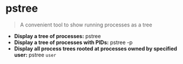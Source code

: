 # pstree
> A convenient tool to show running processes as a tree
- **Display a tree of processes:**
pstree
- **Display a tree of processes with PIDs:**
pstree -p
- **Display all process trees rooted at processes owned by specified user:**
pstree `user`

